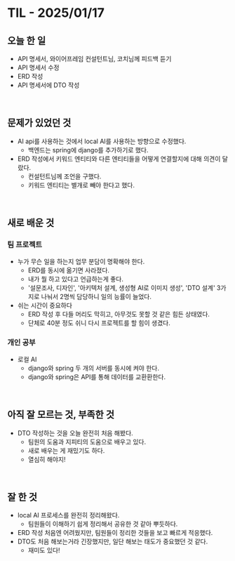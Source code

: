 # TIL - 2025/01/17


## 오늘 한 일
- API 명세서, 와이어프레임 컨설턴트님, 코치님께 피드백 듣기
- API 명세서 수정
- ERD 작성
- API 명세서에 DTO 작성

<br>

## 문제가 있었던 것
- AI api를 사용하는 것에서 local AI를 사용하는 방향으로 수정했다.
  - 백엔드는 spring에 django를 추가하기로 했다.
- ERD 작성에서 키워드 엔티티와 다른 엔티티들을 어떻게 연결할지에 대해 의견이 달랐다.
  - 컨설턴트님께 조언을 구했다.
  - 키워드 엔티티는 별개로 빼야 한다고 했다.

<br>

## 새로 배운 것
### 팀 프로젝트
- 누가 무슨 일을 하는지 업무 분담이 명확해야 한다.
  - ERD를 동시에 옮기면 사라졌다.
  - 내가 뭘 하고 있다고 언급하는게 좋다.
  - '설문조사, 디자인', '아키텍처 설계, 생성형 AI로 이미지 생성', 'DTO 설계' 3가지로 나눠서 2명씩 담당하니 일의 능률이 늘었다.
- 쉬는 시간이 중요하다
  - ERD 작성 후 다들 머리도 막히고, 아무것도 못할 것 같은 힘든 상태였다.
  - 단체로 40분 정도 쉬니 다시 프로젝트를 할 힘이 생겼다.

### 개인 공부
- 로컬 AI
  - django와 spring 두 개의 서버를 동시에 켜야 한다.
  - django와 spring은 API를 통해 데이터를 교환환한다.

<br>

## 아직 잘 모르는 것, 부족한 것
- DTO 작성하는 것을 오늘 완전히 처음 해봤다.
  - 팀원의 도움과 지피티의 도움으로 배우고 있다.
  - 새로 배우는 게 재밌기도 하다.
  - 열심히 해야지!

<br>

## 잘 한 것
- local AI 프로세스를 완전히 정리해왔다.
  - 팀원들이 이해하기 쉽게 정리해서 공유한 것 같아 뿌듯하다.
- ERD 작성 처음엔 어려웠지만, 팀원들이 정리한 것들을 보고 빠르게 적응했다.
- DTO도 처음 해보는거라 긴장했지만, 일단 해보는 태도가 중요했던 것 같다.
  - 재미도 있다!